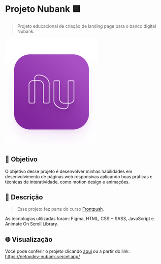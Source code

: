 
# Projeto Nubank 🟪

> Projeto educacional de criação de landing page para o banco digital Nubank.

<img src="svg/fignu4.svg" alt="Logo Nubank" width="300px" />

## 🎯 Objetivo 

O objetivo desse projeto é desenvolver minhas habilidades em desenvolvimento de páginas web responsivas aplicando boas práticas e técnicas de interatividade, como motion design e animações.

## 📝 Descrição

> Esse projeto faz parte do curso [Frontpush](https://frontpush.com.br/).

As tecnologias utilizadas foram: Figma, HTML, CSS + SASS, JavaScript e Animate On Scroll Library.

## 🌐 Visualização
Você pode conferir o projeto clicando [aqui](https://netoodev-nubank.vercel.app/) ou a partir do link: https://netoodev-nubank.vercel.app/
